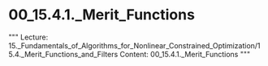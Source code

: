 # 00_15.4.1._Merit_Functions

"""
Lecture: 15._Fundamentals_of_Algorithms_for_Nonlinear_Constrained_Optimization/15.4._Merit_Functions_and_Filters
Content: 00_15.4.1._Merit_Functions
"""

